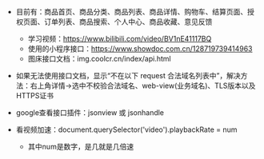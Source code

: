 - 目前有：商品首页、商品分类、商品列表、商品详情、购物车、结算页面、授权页面、订单列表、商品搜索、个人中心、商品收藏、意见反馈
  - 学习视频：https://www.bilibili.com/video/BV1nE41117BQ
  - 使用的小程序接口：https://www.showdoc.com.cn/128719739414963
  - 图床接口文档：img.coolcr.cn/index/api.html 

- 如果无法使用接口文档，显示“不在以下 request 合法域名列表中”，解决方法：右上角详情->选中不校验合法域名、web-view(业务域名)、TLS版本以及HTTPS证书
- google查看接口插件：jsonview 或 jsonhandle
- 看视频加速：document.querySelector('video').playbackRate = num
  - 其中num是数字，是几就是几倍速
